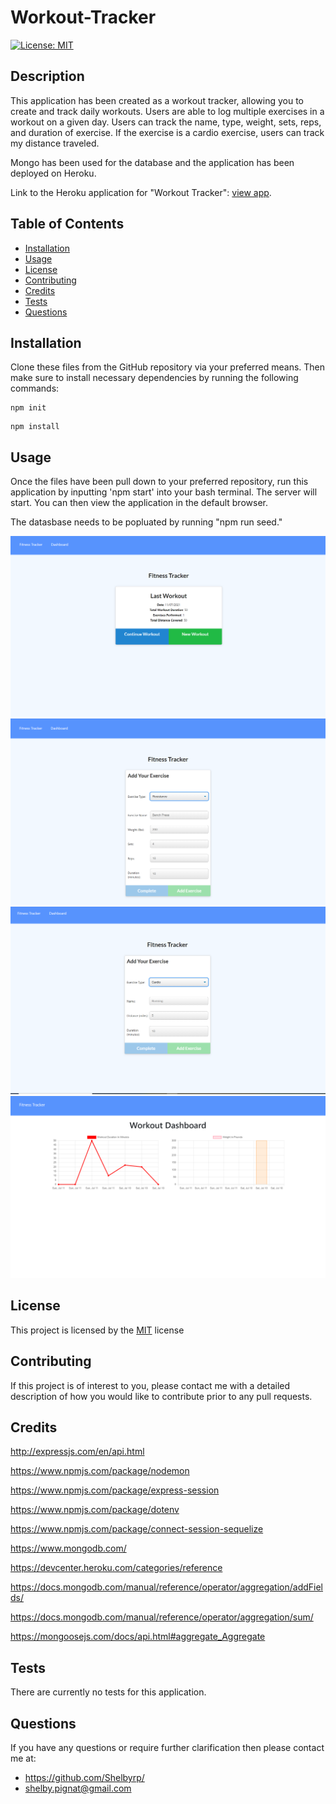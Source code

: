 # Workout-Tracker

[![License: MIT](https://img.shields.io/badge/License-MIT-yellow.svg)](https://opensource.org/licenses/MIT)

## Description

This application has been created as a workout tracker, allowing you to create and track daily workouts. Users are able to log multiple exercises in a workout on a given day. Users can track the name, type, weight, sets, reps, and duration of exercise. If the exercise is a cardio exercise, users can track my distance traveled.

Mongo has been used for the database and the application has been deployed on Heroku.

Link to the Heroku application for "Workout Tracker": [view app](https://fathomless-beyond-96409.herokuapp.com/).

## Table of Contents

- [Installation](#installation)
- [Usage](#usage)
- [License](#license)
- [Contributing](#contributing)
- [Credits](#credits)
- [Tests](#tests)
- [Questions](#questions)

## Installation

Clone these files from the GitHub repository via your preferred means. Then make sure to install necessary dependencies by running the following commands:

```
npm init
```

```
npm install
```

## Usage

Once the files have been pull down to your preferred repository, run this application by inputting 'npm start' into your bash terminal. The server will start. You can then view the application in the default browser.

The datasbase needs to be popluated by running "npm run seed."

![Final result appears as:](./public/img/Workouttracker1.png)
![Final result appears as:](./public/img/Workouttracker2.png)
![Final result appears as:](./public/img/Workouttracker3.png)
![Final result appears as:](./public/img/Workouttracker4.png)

## License

This project is licensed by the [MIT](https://opensource.org/licenses/MIT) license

## Contributing

If this project is of interest to you, please contact me with a detailed description of how you would like to contribute prior to any pull requests.

## Credits

http://expressjs.com/en/api.html

https://www.npmjs.com/package/nodemon

https://www.npmjs.com/package/express-session

https://www.npmjs.com/package/dotenv

https://www.npmjs.com/package/connect-session-sequelize

https://www.mongodb.com/

https://devcenter.heroku.com/categories/reference

https://docs.mongodb.com/manual/reference/operator/aggregation/addFields/

https://docs.mongodb.com/manual/reference/operator/aggregation/sum/

https://mongoosejs.com/docs/api.html#aggregate_Aggregate

## Tests

There are currently no tests for this application.

## Questions

If you have any questions or require further clarification then please contact me at:

- https://github.com/Shelbyrp/
- shelby.pignat@gmail.com
